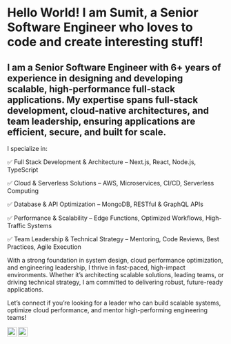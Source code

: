 # Hello World! I am Sumit, a Senior Software Engineer who loves to code and create interesting stuff!

## I am a Senior Software Engineer with 6+ years of experience in designing and developing scalable, high-performance full-stack applications. My expertise spans full-stack development, cloud-native architectures, and team leadership, ensuring applications are efficient, secure, and built for scale.

I specialize in:

✅ Full Stack Development & Architecture – Next.js, React, Node.js, TypeScript

✅ Cloud & Serverless Solutions – AWS, Microservices, CI/CD, Serverless Computing

✅ Database & API Optimization – MongoDB, RESTful & GraphQL APIs

✅ Performance & Scalability – Edge Functions, Optimized Workflows, High-Traffic Systems

✅ Team Leadership & Technical Strategy – Mentoring, Code Reviews, Best Practices, Agile Execution

With a strong foundation in system design, cloud performance optimization, and engineering leadership, I thrive in fast-paced, high-impact environments. Whether it’s architecting scalable solutions, leading teams, or driving technical strategy, I am committed to delivering robust, future-ready applications.

Let’s connect if you’re looking for a leader who can build scalable systems, optimize cloud performance, and mentor high-performing engineering teams!

<a href="https://www.linkedin.com/in/sumit-yadav-73b594126/">
  <img align="left" alt="Sumit Yadav - LinkedIn" width="22px" src="https://cdn.jsdelivr.net/npm/simple-icons@v3/icons/linkedin.svg"/>
</a>
<a href="mailto:ysumit99@gmail.com">
  <img align="left" alt="Sumit Yadav - Mail" width="22px" src="https://img.icons8.com/ios-glyphs/30/000000/new-post.png"/>
</a>
